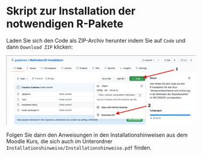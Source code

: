 # Skript zur Installation der notwendigen R-Pakete

Laden Sie sich den Code als ZIP-Archiv herunter indem Sie auf `Code` und dann
`Download ZIP` klicken:

![](download_code_git.png)

Folgen Sie dann den Anweisungen in den Installationshinweisen aus dem
Moodle Kurs, die sich auch im Unterordner 
`Installationshinweise/Installationshinweise.pdf` finden.
